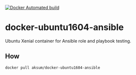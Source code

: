 [![Docker Automated build](https://img.shields.io/docker/automated/jrottenberg/ffmpeg.svg)](https://hub.docker.com/r/aksum/docker-ubuntu1604-ansible/)

docker-ubuntu1604-ansible
=========================

Ubuntu Xenial container for Ansible role and playbook testing.

How
---

`docker pull aksum/docker-ubuntu1604-ansible`
